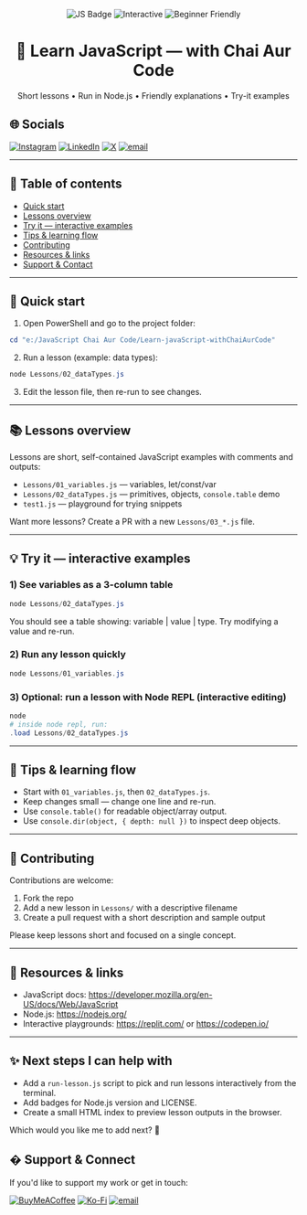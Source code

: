 <!-- Banner badges -->
<p align="center">
  <img src="https://img.shields.io/badge/Learn-JavaScript-orange?style=for-the-badge&logo=javascript" alt="JS Badge"/>
  <img src="https://img.shields.io/badge/Interactive-Hands--On-blue?style=for-the-badge" alt="Interactive"/>
  <img src="https://img.shields.io/badge/Beginner--Friendly-green?style=for-the-badge" alt="Beginner Friendly"/>
</p>

<h1 align="center">🎯 Learn JavaScript — with Chai Aur Code</h1>


<p align="center">Short lessons • Run in Node.js • Friendly explanations • Try-it examples</p>

<!-- Profile / Author Hero -->


## 🌐 Socials
[![Instagram](https://img.shields.io/badge/Instagram-%23E4405F.svg?logo=Instagram&logoColor=white)](https://instagram.com/_mohammad_.official) [![LinkedIn](https://img.shields.io/badge/LinkedIn-%230077B5.svg?logo=linkedin&logoColor=white)](https://linkedin.com/in/mahar-gm) [![X](https://img.shields.io/badge/X-black.svg?logo=X&logoColor=white)](https://x.com/mahargm75) [![email](https://img.shields.io/badge/Email-D14836?logo=gmail&logoColor=white)](mailto:mahargm675@gmail.com)





---

## 🚀 Table of contents

- [Quick start](#-quick-start)
- [Lessons overview](#-lessons-overview)
- [Try it — interactive examples](#-try-it-—-interactive-examples)
- [Tips & learning flow](#-tips--learning-flow)
- [Contributing](#-contributing)
- [Resources & links](#-resources--links)
- [Support & Contact](#-support--contact)

---

## 🧭 Quick start

1. Open PowerShell and go to the project folder:

```powershell
cd "e:/JavaScript Chai Aur Code/Learn-javaScript-withChaiAurCode"
```

2. Run a lesson (example: data types):

```powershell
node Lessons/02_dataTypes.js
```

3. Edit the lesson file, then re-run to see changes.

---

## 📚 Lessons overview

Lessons are short, self-contained JavaScript examples with comments and outputs:

- `Lessons/01_variables.js` — variables, let/const/var
- `Lessons/02_dataTypes.js` — primitives, objects, `console.table` demo
- `test1.js` — playground for trying snippets

Want more lessons? Create a PR with a new `Lessons/03_*.js` file.

---

## 💡 Try it — interactive examples

### 1) See variables as a 3-column table

```powershell
node Lessons/02_dataTypes.js
```

You should see a table showing: variable | value | type. Try modifying a value and re-run.

### 2) Run any lesson quickly

```powershell
node Lessons/01_variables.js
```

### 3) Optional: run a lesson with Node REPL (interactive editing)

```powershell
node
# inside node repl, run:
.load Lessons/02_dataTypes.js
```

---

## 🔧 Tips & learning flow

- Start with `01_variables.js`, then `02_dataTypes.js`.
- Keep changes small — change one line and re-run.
- Use `console.table()` for readable object/array output.
- Use `console.dir(object, { depth: null })` to inspect deep objects.

---

## 🤝 Contributing

Contributions are welcome:

1. Fork the repo
2. Add a new lesson in `Lessons/` with a descriptive filename
3. Create a pull request with a short description and sample output

Please keep lessons short and focused on a single concept.

---

## 🔗 Resources & links

- JavaScript docs: https://developer.mozilla.org/en-US/docs/Web/JavaScript
- Node.js: https://nodejs.org/
- Interactive playgrounds: https://replit.com/ or https://codepen.io/

---

## ✨ Next steps I can help with

- Add a `run-lesson.js` script to pick and run lessons interactively from the terminal.
- Add badges for Node.js version and LICENSE.
- Create a small HTML index to preview lesson outputs in the browser.

Which would you like me to add next? 🎨

## � Support & Connect

If you'd like to support my work or get in touch:

[![BuyMeACoffee](https://img.shields.io/badge/Buy%20Me%20a%20Coffee-ffdd00?style=for-the-badge&logo=buy-me-a-coffee&logoColor=black)](https://buymeacoffee.com/mahargm675) [![Ko-Fi](https://img.shields.io/badge/Ko--fi-F16061?style=for-the-badge&logo=ko-fi&logoColor=white)](https://ko-fi.com/mahargm675) [![email](https://img.shields.io/badge/Email-D14836?logo=gmail&logoColor=white)](mailto:mahargm675@gmail.com)

<!-- Proudly created with GPRM ( https://gprm.itsvg.in ) -->